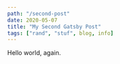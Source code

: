 ```yaml
---
path: "/second-post"
date: 2020-05-07
title: "My Second Gatsby Post"
tags: ["rand", "stuf", blog, info]
---
```


Hello world, again.

